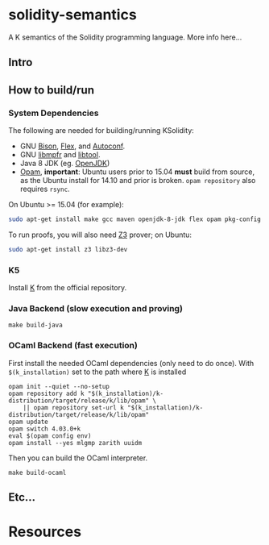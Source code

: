 # solidity-semantics

A K semantics of the Solidity programming language.
More info here...

## Intro 

## How to build/run

### System Dependencies

The following are needed for building/running KSolidity:

-   GNU [Bison](https://www.gnu.org/software/bison/), [Flex](https://github.com/westes/flex), and [Autoconf](http://www.gnu.org/software/autoconf/).
-   GNU [libmpfr](http://www.mpfr.org/) and [libtool](https://www.gnu.org/software/libtool/).
-   Java 8 JDK (eg. [OpenJDK](http://openjdk.java.net/))
-   [Opam](https://opam.ocaml.org/doc/Install.html), **important**: Ubuntu users prior to 15.04 **must** build from source, as the Ubuntu install for 14.10 and prior is broken.
    `opam repository` also requires `rsync`.

On Ubuntu >= 15.04 (for example):

```sh
sudo apt-get install make gcc maven openjdk-8-jdk flex opam pkg-config libmpfr-dev autoconf libtool pandoc zlib1g-dev
```

To run proofs, you will also need [Z3](https://github.com/Z3Prover/z3) prover; on Ubuntu:

```sh
sudo apt-get install z3 libz3-dev
```

### K5

Install [K] from the official repository.

### Java Backend (slow execution and proving)

```
make build-java
```

### OCaml Backend (fast execution)

First install the needed OCaml dependencies (only need to do once).
With `$(k_installation)` set to the path where [K] is installed

```
opam init --quiet --no-setup
opam repository add k "$(k_installation)/k-distribution/target/release/k/lib/opam" \
	|| opam repository set-url k "$(k_installation)/k-distribution/target/release/k/lib/opam"
opam update
opam switch 4.03.0+k
eval $(opam config env)
opam install --yes mlgmp zarith uuidm
```

Then you can build the OCaml interpreter.

```
make build-ocaml
```

## Etc...


# Resources

[K]: <https://github.com/kframework/k>
